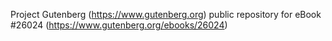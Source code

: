 Project Gutenberg (https://www.gutenberg.org) public repository for eBook #26024 (https://www.gutenberg.org/ebooks/26024)
